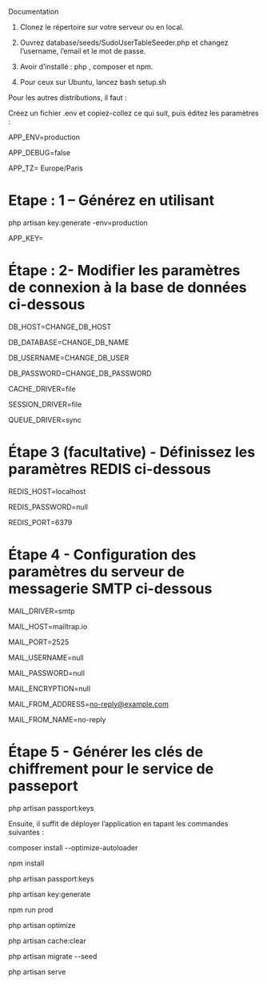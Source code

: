 Documentation 
 
 
1) Clonez le répertoire sur votre serveur ou en local. 
 
2) Ouvrez database/seeds/SudoUserTableSeeder.php et changez l’username, l’email et le mot de passe. 
 
3) Avoir d’installé : php , composer et npm. 
 
4) Pour ceux sur Ubuntu, lancez bash setup.sh 
 
Pour les autres distributions, il faut : 
 
Créez un fichier .env et copiez-collez ce qui suit, puis éditez les paramètres : 
 
 APP_ENV=production 
 
 
 APP_DEBUG=false 
 
 
 APP_TZ= Europe/Paris 
 
 

# Etape : 1 – Générez en utilisant

php  artisan key:generate -env=production 


 APP_KEY= 
 
# Étape : 2- Modifier les paramètres de connexion à la base de données ci-dessous  
 
 DB_HOST=CHANGE_DB_HOST 
 
 
 DB_DATABASE=CHANGE_DB_NAME 
 
 
 DB_USERNAME=CHANGE_DB_USER 
 
 
 DB_PASSWORD=CHANGE_DB_PASSWORD 
 
 

 CACHE_DRIVER=file 
 
 
 SESSION_DRIVER=file 
 
 
 QUEUE_DRIVER=sync 
 
 
 
# Étape 3 (facultative) - Définissez les paramètres REDIS ci-dessous  
 
REDIS_HOST=localhost 


REDIS_PASSWORD=null 


REDIS_PORT=6379 


 
# Étape 4 - Configuration des paramètres du serveur de messagerie SMTP ci-dessous 
 
MAIL_DRIVER=smtp 


MAIL_HOST=mailtrap.io 


MAIL_PORT=2525 


MAIL_USERNAME=null 


MAIL_PASSWORD=null 


MAIL_ENCRYPTION=null 


MAIL_FROM_ADDRESS=no-reply@example.com 


MAIL_FROM_NAME=no-reply 


 
# Étape 5 - Générer les clés de chiffrement pour le service de passeport 

  php artisan passport:keys 
 
 
Ensuite, il suffit de déployer l’application en tapant les commandes suivantes : 
 
  composer install --optimize-autoloader 
  
  
  npm install 
  
  
  php artisan passport:keys 
  
  
  php artisan key:generate 
  
  
  npm run prod 
  
  
  php artisan optimize 
  
  
  php artisan cache:clear 
  
  
  php artisan migrate --seed 
  
  
  php artisan serve 
